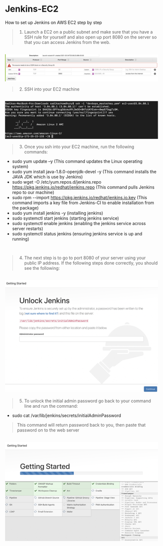 # Jenkins-EC2
How to set up Jenkins on AWS EC2 step by step 


> 1. Launch a EC2 on a public subnet and make sure that you have a SSH rule for yourself and also open up port 8080 on the server so that you can access Jenkins from the web.

<br>
<img src= "Imgs/sg.png">

> 2. SSH into your EC2 machine 

<br>
<img src= "Imgs/ssh.png">
<br>

> 3. Once you ssh into your EC2 machine, run the following commands:
* sudo yum update –y (This command updates the Linux operating system)
* sudo yum install java-1.8.0-openjdk-devel -y (This command installs the JAVA JDK which is use by Jenkins)
* sudo wget -O /etc/yum.repos.d/jenkins.repo https://pkg.jenkins.io/redhat/jenkins.repo (This command pulls Jenkins repo to our machine)
* sudo rpm --import https://pkg.jenkins.io/redhat/jenkins.io.key (This command imports a key file from Jenkins-CI to enable installation from the package)
*  sudo yum install jenkins -y (installing jenkins)
* sudo systemctl start jenkins (starting jenkins service)
* sudo systemctl enable jenkins (enabling the jenkins service across server restarts)
* sudo systemctl status jenkins (ensuring jenkins service is up and running)
<br>

> 4. The next step is to go to port 8080 of your server using your public IP address. If the following steps done correctly, you should see the following:
<br>
<img src= "Imgs/unlock.png">
<br>

> 5. To unlock the initial admin password go back to your command line and run the command: 
* sudo cat /var/lib/jenkins/secrets/initialAdminPassword
> This command will return password back to you, then paste that password on to the web server
<br>
<img src= "Imgs/complete.png">
<br>